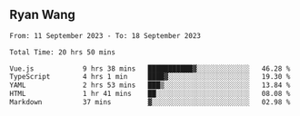 ## Ryan Wang

<!--START_SECTION:waka-->

```txt
From: 11 September 2023 - To: 18 September 2023

Total Time: 20 hrs 50 mins

Vue.js            9 hrs 38 mins   ███████████▓░░░░░░░░░░░░░   46.28 %
TypeScript        4 hrs 1 min     ████▓░░░░░░░░░░░░░░░░░░░░   19.30 %
YAML              2 hrs 53 mins   ███▒░░░░░░░░░░░░░░░░░░░░░   13.84 %
HTML              1 hr 41 mins    ██░░░░░░░░░░░░░░░░░░░░░░░   08.08 %
Markdown          37 mins         ▓░░░░░░░░░░░░░░░░░░░░░░░░   02.98 %
```

<!--END_SECTION:waka-->
